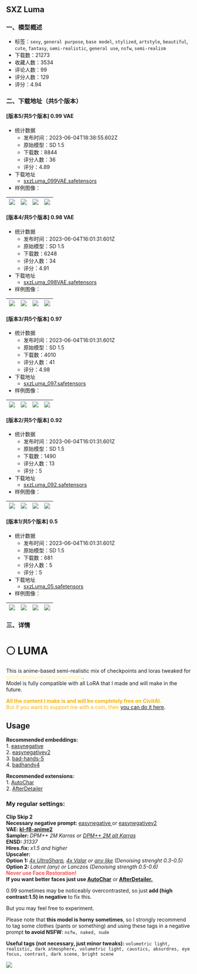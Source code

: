 ## SXZ Luma
### 一、模型概述

- 标签：`sexy`, `general purpose`, `base model`, `stylized`, `artstyle`, `beautiful`, `cute`, `fantasy`, `semi-realistic`, `general use`, `nsfw`, `semi-realism`
- 下载数：21273
- 收藏人数：3534
- 评论人数：99
- 评分人数：129
- 评分：4.94

### 二、下载地址（共5个版本）

#### [版本5/共5个版本] 0.99 VAE

- 统计数据
  - 发布时间：2023-06-04T18:38:55.602Z
  - 原始模型：SD 1.5
  - 下载数：8844
  - 评分人数：36
  - 评分：4.89
- 下载地址
  - [sxzLuma_099VAE.safetensors](https://civitai.com/api/download/models/89125)
- 样例图像：

| <img src="https://image.civitai.com/xG1nkqKTMzGDvpLrqFT7WA/61852220-7724-44ef-a07d-1105936ff65c/width=450/1029526.jpeg" /> | <img src="https://image.civitai.com/xG1nkqKTMzGDvpLrqFT7WA/b6f56353-97ce-4be9-8171-1d8533514999/width=450/1029501.jpeg" /> | <img src="https://image.civitai.com/xG1nkqKTMzGDvpLrqFT7WA/7efcf626-4af7-4788-8067-f67b306ab39d/width=450/1029542.jpeg" /> | <img src="https://image.civitai.com/xG1nkqKTMzGDvpLrqFT7WA/02816ef6-238d-4695-8e0f-97439184a3f2/width=450/1029498.jpeg" /> |
| ---- | ---- | ---- | ---- |

#### [版本4/共5个版本] 0.98 VAE

- 统计数据
  - 发布时间：2023-06-04T16:01:31.601Z
  - 原始模型：SD 1.5
  - 下载数：6248
  - 评分人数：34
  - 评分：4.91
- 下载地址
  - [sxzLuma_098VAE.safetensors](https://civitai.com/api/download/models/68200)
- 样例图像：

| <img src="https://image.civitai.com/xG1nkqKTMzGDvpLrqFT7WA/45e1e450-0fc2-4a19-b3ef-27abcb36d4fc/width=450/761778.jpeg" /> | <img src="https://image.civitai.com/xG1nkqKTMzGDvpLrqFT7WA/46e75287-cfc8-48dd-9161-a7f3daa01591/width=450/761769.jpeg" /> | <img src="https://image.civitai.com/xG1nkqKTMzGDvpLrqFT7WA/36551529-4c5f-452f-9b69-c0d43eafb613/width=450/761768.jpeg" /> | <img src="https://image.civitai.com/xG1nkqKTMzGDvpLrqFT7WA/3727d2ff-da23-42af-9454-88b44f962656/width=450/761781.jpeg" /> |
| ---- | ---- | ---- | ---- |

#### [版本3/共5个版本] 0.97

- 统计数据
  - 发布时间：2023-06-04T16:01:31.601Z
  - 原始模型：SD 1.5
  - 下载数：4010
  - 评分人数：41
  - 评分：4.98
- 下载地址
  - [sxzLuma_097.safetensors](https://civitai.com/api/download/models/43970)
- 样例图像：

| <img src="https://image.civitai.com/xG1nkqKTMzGDvpLrqFT7WA/5dce26b4-81db-4ad3-effb-d3fad6935b00/width=450/480703.jpeg" /> | <img src="https://image.civitai.com/xG1nkqKTMzGDvpLrqFT7WA/0ed9ba01-d0aa-4c1f-ef7a-a6765b97b900/width=450/480743.jpeg" /> | <img src="https://image.civitai.com/xG1nkqKTMzGDvpLrqFT7WA/1f2fdeb0-74af-42a0-2dee-1994f2203c00/width=450/480733.jpeg" /> | <img src="https://image.civitai.com/xG1nkqKTMzGDvpLrqFT7WA/e581d02e-ca4d-4487-4fe5-50b710c45600/width=450/480739.jpeg" /> |
| ---- | ---- | ---- | ---- |

#### [版本2/共5个版本] 0.92

- 统计数据
  - 发布时间：2023-06-04T16:01:31.601Z
  - 原始模型：SD 1.5
  - 下载数：1490
  - 评分人数：13
  - 评分：5
- 下载地址
  - [sxzLuma_092.safetensors](https://civitai.com/api/download/models/32125)
- 样例图像：

| <img src="https://image.civitai.com/xG1nkqKTMzGDvpLrqFT7WA/b7c3a06c-259b-4984-84e3-ce19fd84fe00/width=450/365879.jpeg" /> | <img src="https://image.civitai.com/xG1nkqKTMzGDvpLrqFT7WA/54775d17-8c12-4bce-ec5f-b792d5e31700/width=450/365669.jpeg" /> | <img src="https://image.civitai.com/xG1nkqKTMzGDvpLrqFT7WA/8d1d77a6-632f-48a7-08aa-c2bf9c922000/width=450/365668.jpeg" /> | <img src="https://image.civitai.com/xG1nkqKTMzGDvpLrqFT7WA/39e73b3c-ddff-4525-20de-782476630800/width=450/365667.jpeg" /> |
| ---- | ---- | ---- | ---- |

#### [版本1/共5个版本] 0.5

- 统计数据
  - 发布时间：2023-06-04T16:01:31.601Z
  - 原始模型：SD 1.5
  - 下载数：681
  - 评分人数：5
  - 评分：5
- 下载地址
  - [sxzLuma_05.safetensors](https://civitai.com/api/download/models/30928)
- 样例图像：

| <img src="https://image.civitai.com/xG1nkqKTMzGDvpLrqFT7WA/57b585e8-476b-4755-246b-6f90b3311900/width=450/352442.jpeg" /> | <img src="https://image.civitai.com/xG1nkqKTMzGDvpLrqFT7WA/be894fb0-2caa-4623-8985-4a218ff7c100/width=450/351795.jpeg" /> | <img src="https://image.civitai.com/xG1nkqKTMzGDvpLrqFT7WA/67fd0218-ceb4-4dcb-a575-eef757694800/width=450/351794.jpeg" /> | <img src="https://image.civitai.com/xG1nkqKTMzGDvpLrqFT7WA/1f713b4e-7041-4ce9-b633-21967c059e00/width=450/351793.jpeg" /> |
| ---- | ---- | ---- | ---- |


### 三、详情
<h1 id="luma">🌕 LUMA</h1><p>This is anime-based semi-realistic mix of checkpoints and loras tweaked for <span style="color:rgb(255, 238, 153)">good results on simple prompts</span>.<br />Model is fully compatible with all LoRA that I made and will make in the future.</p><p><strong><span style="color:rgb(250, 176, 5)">All the content I make is and will be completely free on</span></strong><span style="color:rgb(250, 176, 5)"> </span><strong><span style="color:rgb(250, 176, 5)">CivitAI.</span></strong><span style="color:rgb(250, 176, 5)"><br />But if you want to support me with a coin, then </span><a target="_blank" rel="ugc" href="https://boosty.to/sadxzero/donate">you can do it here</a>.</p><h2 id="usage">Usage</h2><p><strong>Recommended embeddings:</strong><br />1. <a target="_blank" rel="ugc" href="https://civitai.com/models/7808/easynegative">easynegative</a><br />2. <a target="_blank" rel="ugc" href="https://huggingface.co/gsdf/Counterfeit-V3.0/blob/main/embedding/EasyNegativeV2.safetensors">easynegativev2</a><br />3. <a target="_blank" rel="ugc" href="https://cdn.discordapp.com/attachments/1032948846197747731/1069660323709190195/bad-hands-5.pt">bad-hands-5</a><br />4. <a target="_blank" rel="ugc" href="https://civitai.com/models/16993/badhandv4-animeillustdiffusion">badhandv4</a></p><p><strong>Recommended extensions:</strong><br />1. <a target="_blank" rel="ugc" href="https://civitai.com/models/95923?modelVersionId=102438">AutoChar</a><br />2. <a target="_blank" rel="ugc" href="https://github.com/Bing-su/adetailer">AfterDetailer</a></p><h3 id="my-regular-settings">My regular settings:</h3><p><strong>Clip Skip 2</strong><br /><strong>Necessary negative prompt: </strong><a target="_blank" rel="ugc" href="https://civitai.com/models/7808/easynegative">easynegative </a>or <a target="_blank" rel="ugc" href="https://huggingface.co/gsdf/Counterfeit-V3.0/blob/main/embedding/EasyNegativeV2.safetensors">easynegativev2</a><br /><strong>VAE: </strong><a target="_blank" rel="ugc" href="https://huggingface.co/hakurei/waifu-diffusion-v1-4/blob/main/vae/kl-f8-anime2.ckpt"><strong>kl-f8-anime2</strong></a><br /><strong>Sampler: </strong><em>DPM++ 2M Karras or </em><a target="_blank" rel="ugc" href="https://civitai.com/models/35966/dpm-2m-alt-karras-sampler"><em>DPM++ 2M alt Karras</em></a><br /><strong>ENSD: </strong><em>31337</em><br /><strong>Hires.fix: </strong><em>x1.5 and higher</em><br /><strong>Upscaler:</strong><br /><strong>Option 1: </strong><a target="_blank" rel="ugc" href="https://mega.nz/folder/qZRBmaIY#nIG8KyWFcGNTuMX_XNbJ_g"><em>4x UltraSharp</em></a><em>, </em><a target="_blank" rel="ugc" href="https://mega.nz/file/STI3kIKJ#mr3PqAu35SI9yGHWUdCJsXm2kai1R1SrsYsBafyH-Vo"><em>4x Valar</em></a><em> or </em><a target="_blank" rel="ugc" href="https://upscale.wiki/wiki/Model_Database"><em>any like</em></a><em> (Denoising strenght 0.3-0.5)</em><br /><strong>Option 2: </strong><em>Latent (any) or Lanczos (Denoising strength 0.5-0.6)</em><br /><strong><span style="color:rgb(250, 82, 82)">Never use Face Restoration!</span></strong><br /><strong>If you want better faces just use </strong><a target="_blank" rel="ugc" href="https://github.com/alexv0iceh/AutoChar"><strong>AutoChar</strong></a> or<strong> </strong><a target="_blank" rel="ugc" href="https://github.com/Bing-su/adetailer"><strong>AfterDetailer.</strong></a></p><p>0.99 sometimes may be noticeably overcontrasted, so just<strong> add (high contrast:1.5) in negative </strong>to fix this.</p><p>But you may feel free to experiment.</p><p>Please note that <strong>this model is horny sometimes</strong>, so I strongly recommend to tag some clothes (pants or something) and using these tags in a negative prompt <strong>to avoid NSFW</strong>: <code>nsfw, naked, nude</code></p><p><strong>Useful tags (not necessary, just minor tweaks): </strong><code>volumetric light, realistic, dark atmosphere, volumetric light, caustics, absurdres, eye focus, contrast, dark scene, bright scene</code></p><p><img src="https://imagecache.civitai.com/xG1nkqKTMzGDvpLrqFT7WA/fe971a32-68bb-4ba1-49f0-732d3d99f300/width=525/fe971a32-68bb-4ba1-49f0-732d3d99f300.jpeg" /></p>